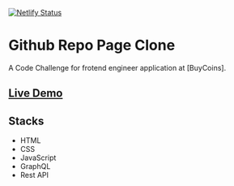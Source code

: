 [![Netlify Status](https://api.netlify.com/api/v1/badges/9b25dca2-42ba-449f-8e30-c635d555f649/deploy-status)](https://app.netlify.com/sites/githubrepo-clone/deploys)

# Github Repo Page Clone

A Code Challenge for frotend engineer application at [BuyCoins].

## [Live Demo](https://http://githubrepo-clone.netlify.app/)

## Stacks

* HTML
* CSS
* JavaScript  
* GraphQL  
* Rest API

